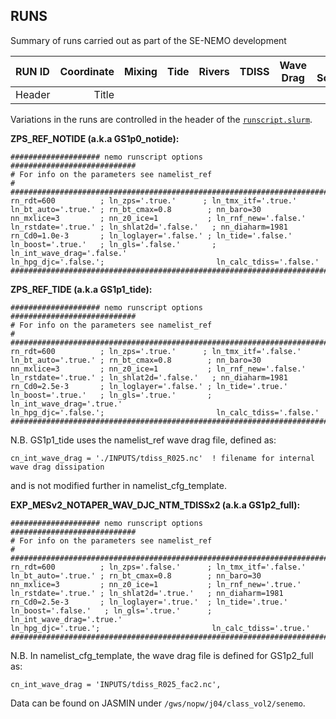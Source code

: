 ## RUNS

Summary of runs carried out as part of the SE-NEMO development

| RUN ID      | Coordinate | Mixing |  Tide | Rivers | TDISS | Wave Drag | HPG Scheme | Bathymetry | Length |
| :---        |    ----:   |   ---: | :---: |   ---: | :---: | :---:     | ---:       | :---:      | ---:   |
| Header      | Title      |        |       |        |       |           |            |            |        |



Variations in the runs are controlled in the header of the [`runscript.slurm`](https://github.com/NOC-MSM/SE-NEMO/blob/master/EXPREF/runscript.slurm).

**ZPS_REF_NOTIDE (a.k.a GS1p0_notide):**

```
#################### nemo runscript options ############################
# For info on the parameters see namelist_ref                          #
########################################################################
rn_rdt=600          ; ln_zps='.true.'      ; ln_tmx_itf='.true.'
ln_bt_auto='.true.' ; rn_bt_cmax=0.8        ; nn_baro=30
nn_mxlice=3         ; nn_z0_ice=1           ; ln_rnf_new='.false.'
ln_rstdate='.true.' ; ln_shlat2d='.false.'   ; nn_diaharm=1981
rn_Cd0=1.0e-3       ; ln_loglayer='.false.' ; ln_tide='.false.'
ln_boost='.true.'   ; ln_gls='.false.'       ; ln_int_wave_drag='.false.'
ln_hpg_djc='.false.';                         ln_calc_tdiss='.false.'
########################################################################
```

**ZPS_REF_TIDE (a.k.a GS1p1_tide):**
```
#################### nemo runscript options ############################
# For info on the parameters see namelist_ref                          #
########################################################################
rn_rdt=600          ; ln_zps='.true.'      ; ln_tmx_itf='.false.'
ln_bt_auto='.true.' ; rn_bt_cmax=0.8        ; nn_baro=30
nn_mxlice=3         ; nn_z0_ice=1           ; ln_rnf_new='.false.'
ln_rstdate='.true.' ; ln_shlat2d='.false.'   ; nn_diaharm=1981
rn_Cd0=2.5e-3       ; ln_loglayer='.false.' ; ln_tide='.true.'
ln_boost='.true.'   ; ln_gls='.true.'       ; ln_int_wave_drag='.true.'
ln_hpg_djc='.false.';                         ln_calc_tdiss='.false.'
########################################################################
```
N.B. GS1p1_tide uses the namelist_ref wave drag file, defined as:
```
cn_int_wave_drag = './INPUTS/tdiss_R025.nc'  ! filename for internal wave drag dissipation
```
and is not modified further in namelist_cfg_template.



**EXP_MESv2_NOTAPER_WAV_DJC_NTM_TDISSx2 (a.k.a GS1p2_full):**

```
#################### nemo runscript options ############################
# For info on the parameters see namelist_ref                          #
########################################################################
rn_rdt=600          ; ln_zps='.false.'      ; ln_tmx_itf='.false.'
ln_bt_auto='.true.' ; rn_bt_cmax=0.8        ; nn_baro=30
nn_mxlice=3         ; nn_z0_ice=1           ; ln_rnf_new='.true.'
ln_rstdate='.true.' ; ln_shlat2d='.true.'   ; nn_diaharm=1981
rn_Cd0=2.5e-3       ; ln_loglayer='.true.'  ; ln_tide='.true.'
ln_boost='.false.'   ; ln_gls='.true.'      ; ln_int_wave_drag='.true.'
ln_hpg_djc='.true.';                         ln_calc_tdiss='.true.'
########################################################################
```
N.B. In namelist_cfg_template, the wave drag file is defined for GS1p2_full as:
```
cn_int_wave_drag = 'INPUTS/tdiss_R025_fac2.nc',
```

Data can be found on JASMIN under `/gws/nopw/j04/class_vol2/senemo`.
